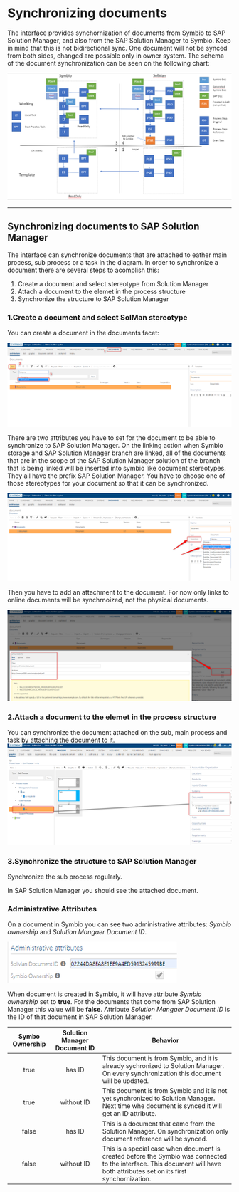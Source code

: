 # Synchronizing documents

The interface provides synchornization of documents from Symbio to SAP Solution Manager, and also from the SAP Solution Manager to Symbio. Keep in mind that this is not bidirectional sync. One document will not be synced from both sides, changed are possible only in owner system. The schema of the document synchronization can be seen on the following chart:

![Test](media/documentSyncGlobal.png)

---
## Synchronizing documents to SAP Solution Manager

The interface can synchronize documents that are attached to eather main process, sub process or a task in the diagram.
In order to synchronize a document there are several steps to acomplish this:
1. Create a document and select stereotype from Solution Manager 
2. Attach a document to the elemet in the process structure
3. Synchronize the structure to SAP Solution Manager

### 1.Create a document and select SolMan stereotype

You can create a document in the documents facet:

![Test](media/symbioDocument1.png)

There are two attributes you have to set for the document to be able to synchronize to SAP Solution Manager.
On the linking action when Symbio storage and SAP Solution Manager branch are linked, all of the documents that are in the scope of the SAP Solution Manager solution of the branch that is being linked will be inserted into symbio like document stereotypes.
They all have the prefix SAP Solution Manager.
You have to choose one of those stereotypes for your document so that it can be synchronized.

![Test](media/symbioDocument2.png)

Then you have to add an attachment to the document.
For now only links to online documents will be synchrnoized, not the physical documents.

![Test](media/symbioDocument3.png)

### 2.Attach a document to the elemet in the process structure

You can synchronize the document attached on the sub, main process and task by attaching the document to it.
![Test](media/symbioDocument4.png)

### 3.Synchronize the structure to SAP Solution Manager

Synchronize the sub process regularly.

In SAP Solution Manager you should see the attached document.

### Administrative Attributes

On a document in Symbio you can see two administrative attributes: *Symbio ownership* and *Solution Mangaer Document ID*.
 
 ![Test](media/docAdminAttributes.PNG)

 When document is created in Symbio, it will have attribute *Symbio ownership* set to **true**. For the documents that come from SAP Solution Manager this value will be **false**.
 Attribute *Solution Mangaer Document ID* is the ID of that document in SAP Solution Manager.

| Symbo Ownership  | Solution Manager Document ID  | Behavior  |
|:----------------:|:-----------------------------:| ----------|
| true             | has ID                        | This document is from Symbio, and it is already sychronized to Solution Manager. On every synchronization this document will be updated. |
| true             | without ID                    | This document is from Symbio and it is not yet synchronized to Solution Manager. Next time whe document is synced it will get an ID attribute.|
| false            | has ID                        | This is a document that came from the Solution Manager. On synchronization only document reference will be synced. |
| false            | without ID                    | This is a special case when document is created before the Symbio was connected to the interface. This document will have both attributes set on its first synchornization. |